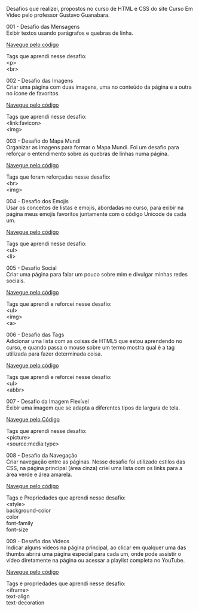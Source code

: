 Desafios que realizei, propostos no curso de HTML e CSS do site Curso Em Vídeo pelo professor Gustavo Guanabara.

001 - Desafio das Mensagens <br>
Exibir textos usando parágrafos e quebras de linha.

[Navegue pelo código](https://github.com/daianefsilveira/hmtl-css/blob/main/D001/index.html)

Tags que aprendi nesse desafio: <br>
&lt;p&gt; <br>
&lt;br&gt;
  
002 - Desafio das Imagens <br>
Criar uma página com duas imagens, uma no conteúdo da página e a outra no ícone de favoritos.

[Navegue pelo código](https://github.com/daianefsilveira/hmtl-css/blob/main/D002/index.html)

Tags que aprendi nesse desafio:<br>
&lt;link:favicon&gt;<br>
&lt;img&gt;

003 - Desafio do Mapa Mundi <br>
Organizar as imagens para formar o Mapa Mundi. Foi um desafio para reforçar o entendimento sobre as quebras de linhas numa página.

[Navegue pelo código](https://github.com/daianefsilveira/hmtl-css/blob/main/D003/index.html)

Tags que foram reforçadas nesse desafio:<br>
&lt;br><br>
&lt;img>

004 - Desafio dos Emojis <br>
Usar os conceitos de listas e emojis, abordadas no curso, para exibir na página meus emojis favoritos juntamente com o código Unicode de cada um.

[Navegue pelo código](https://github.com/daianefsilveira/hmtl-css/blob/main/D004/index.html)

Tags que aprendi nesse desafio:<br>
&lt;ul&gt;<br>
&lt;li&gt;
  
005 - Desafio Social <br>
Criar uma página para falar um pouco sobre mim e divulgar minhas redes sociais.

[Navegue pelo código](https://github.com/daianefsilveira/hmtl-css/blob/main/D005/index.html)

Tags que aprendi e reforcei nesse desafio:<br>
&lt;ul&gt;<br>
&lt;img&gt;<br>
&lt;a&gt;
  
006 - Desafio das Tags <br>
Adicionar uma lista com as coisas de HTML5 que estou aprendendo no curso, e quando passa o mouse sobre um termo mostra qual é a tag utilizada para fazer determinada coisa.

[Navegue pelo código](https://github.com/daianefsilveira/hmtl-css/blob/main/D006/index.html)

Tags que aprendi e reforcei nesse desafio:<br>
&lt;ul&gt;<br>
&lt;abbr&gt;
  
007 - Desafio da Imagem Flexível <br>
Exibir uma imagem que se adapta a diferentes tipos de largura de tela.

[Navegue pelo Código](https://github.com/daianefsilveira/hmtl-css/blob/main/D007/index.html)

Tags que aprendi nesse desafio:<br>
&lt;picture&gt;<br>
&lt;source:media:type&gt;
  
008 - Desafio da Navegação <br>
Criar navegação entre as páginas. Nesse desafio foi utilizado estilos das CSS, na página principal (área cinza) criei uma lista com os links para a área verde e área amarela.

[Navegue pelo código](https://github.com/daianefsilveira/hmtl-css/tree/main/D008)

Tags e Propriedades que aprendi nesse desafio:<br>
&lt;style&gt;<br>
background-color<br>
color<br>
font-family<br>
font-size
  
009 - Desafio dos Vídeos<br>
Indicar alguns vídeos na página principal, ao clicar em qualquer uma das thumbs abrirá uma página especial para cada um, onde pode assistir o vídeo diretamente na página ou acessar a playlist completa no YouTube.

[Navegue pelo código](https://github.com/daianefsilveira/hmtl-css/tree/main/D009)

Tags e propriedades que aprendi nesse desafio:<br>
&lt;iframe&gt;<br>
text-align<br>
text-decoration
